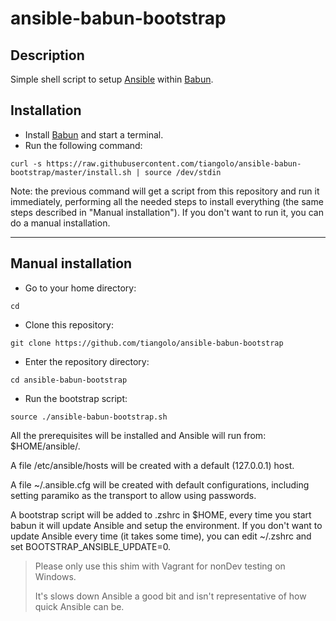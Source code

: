 # ansible-babun-bootstrap

## Description

Simple shell script to setup [Ansible](http://www.ansible.com/) within [Babun](http://babun.github.io/).

## Installation

* Install [Babun](http://babun.github.io/) and start a terminal.
* Run the following command:

```
curl -s https://raw.githubusercontent.com/tiangolo/ansible-babun-bootstrap/master/install.sh | source /dev/stdin
```

Note: the previous command will get a script from this repository and run it immediately, performing all the needed
steps to install everything (the same steps described in "Manual installation").
If you don't want to run it, you can do a manual installation.

-----

## Manual installation

* Go to your home directory:

```
cd
```

* Clone this repository:

```
git clone https://github.com/tiangolo/ansible-babun-bootstrap
```

* Enter the repository directory:

```
cd ansible-babun-bootstrap
```

* Run the bootstrap script:

```
source ./ansible-babun-bootstrap.sh
```

All the prerequisites will be installed and Ansible will run from: $HOME/ansible/.

A file /etc/ansible/hosts will be created with a default (127.0.0.1) host.

A file ~/.ansible.cfg will be created with default configurations, including setting paramiko as the transport to allow
using passwords.

A bootstrap script will be added to .zshrc in $HOME, every time you start babun it will update Ansible and setup the
environment. If you don't want to update Ansible every time (it takes some time), you can edit ~/.zshrc and set
BOOTSTRAP_ANSIBLE_UPDATE=0.


> Please only use this shim with Vagrant for nonDev testing on Windows.
>
> It's slows down Ansible a good bit and isn't representative of how quick Ansible can be.
